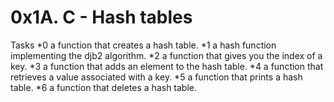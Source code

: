 # 0x1A. C - Hash tables

Tasks
*0 a function that creates a hash table.
*1 a hash function implementing the djb2 algorithm.
*2 a function that gives you the index of a key.
*3 a function that adds an element to the hash table.
*4 a function that retrieves a value associated with a key.
*5 a function that prints a hash table.
*6 a function that deletes a hash table.
